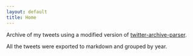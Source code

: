 ```yaml
---
layout: default
title: Home
---
```


Archive of my tweets using a modified version of [twitter-archive-parser](https://github.com/timhutton/twitter-archive-parser/).

All the tweets were exported to markdown and grouped by year.

